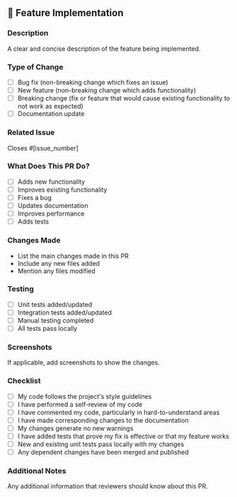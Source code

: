## 🚀 Feature Implementation

### Description
A clear and concise description of the feature being implemented.

### Type of Change
- [ ] Bug fix (non-breaking change which fixes an issue)
- [ ] New feature (non-breaking change which adds functionality)
- [ ] Breaking change (fix or feature that would cause existing functionality to not work as expected)
- [ ] Documentation update

### Related Issue
Closes #[issue_number]

### What Does This PR Do?
- [ ] Adds new functionality
- [ ] Improves existing functionality
- [ ] Fixes a bug
- [ ] Updates documentation
- [ ] Improves performance
- [ ] Adds tests

### Changes Made
- List the main changes made in this PR
- Include any new files added
- Mention any files modified

### Testing
- [ ] Unit tests added/updated
- [ ] Integration tests added/updated
- [ ] Manual testing completed
- [ ] All tests pass locally

### Screenshots
If applicable, add screenshots to show the changes.

### Checklist
- [ ] My code follows the project's style guidelines
- [ ] I have performed a self-review of my code
- [ ] I have commented my code, particularly in hard-to-understand areas
- [ ] I have made corresponding changes to the documentation
- [ ] My changes generate no new warnings
- [ ] I have added tests that prove my fix is effective or that my feature works
- [ ] New and existing unit tests pass locally with my changes
- [ ] Any dependent changes have been merged and published

### Additional Notes
Any additional information that reviewers should know about this PR.
